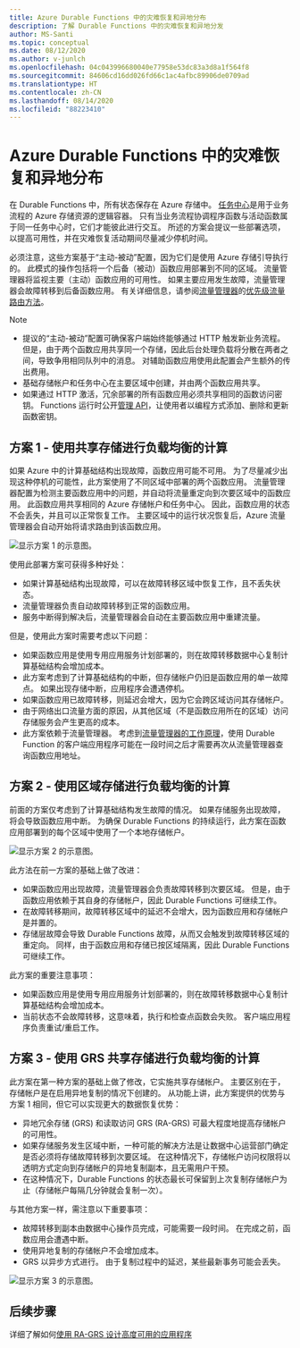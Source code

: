 ```yaml
---
title: Azure Durable Functions 中的灾难恢复和异地分布
description: 了解 Durable Functions 中的灾难恢复和异地分发
author: MS-Santi
ms.topic: conceptual
ms.date: 08/12/2020
ms.author: v-junlch
ms.openlocfilehash: 04c043996680040e77958e53dc83a3d8a1f564f8
ms.sourcegitcommit: 84606cd16dd026fd66c1ac4afbc89906de0709ad
ms.translationtype: HT
ms.contentlocale: zh-CN
ms.lasthandoff: 08/14/2020
ms.locfileid: "88223410"
---
```

# <a name="disaster-recovery-and-geo-distribution-in-azure-durable-functions"></a>Azure Durable Functions 中的灾难恢复和异地分布

在 Durable Functions 中，所有状态保存在 Azure 存储中。 [任务中心](durable-functions-task-hubs.md)是用于业务流程的 Azure 存储资源的逻辑容器。 只有当业务流程协调程序函数与活动函数属于同一任务中心时，它们才能彼此进行交互。
所述的方案会提议一些部署选项，以提高可用性，并在灾难恢复活动期间尽量减少停机时间。

必须注意，这些方案基于“主动-被动”配置，因为它们是使用 Azure 存储引导执行的。 此模式的操作包括将一个后备（被动）函数应用部署到不同的区域。 流量管理器将监视主要（主动）函数应用的可用性。 如果主要应用发生故障，流量管理器会故障转移到后备函数应用。 有关详细信息，请参阅[流量管理器](https://www.azure.cn/home/features/traffic-manager/)的[优先级流量路由方法](../../traffic-manager/traffic-manager-routing-methods.md#priority-traffic-routing-method)。

>[!NOTE]
>
> - 提议的“主动-被动”配置可确保客户端始终能够通过 HTTP 触发新业务流程。 但是，由于两个函数应用共享同一个存储，因此后台处理负载将分散在两者之间，导致争用相同队列中的消息。 对辅助函数应用使用此配置会产生额外的传出费用。
> - 基础存储帐户和任务中心在主要区域中创建，并由两个函数应用共享。
> - 如果通过 HTTP 激活，冗余部署的所有函数应用必须共享相同的函数访问密钥。 Functions 运行时公开[管理 API](https://github.com/Azure/azure-functions-host/wiki/Key-management-API)，让使用者以编程方式添加、删除和更新函数密钥。

## <a name="scenario-1---load-balanced-compute-with-shared-storage"></a>方案 1 - 使用共享存储进行负载均衡的计算

如果 Azure 中的计算基础结构出现故障，函数应用可能不可用。 为了尽量减少出现这种停机的可能性，此方案使用了不同区域中部署的两个函数应用。
流量管理器配置为检测主要函数应用中的问题，并自动将流量重定向到次要区域中的函数应用。 此函数应用共享相同的 Azure 存储帐户和任务中心。 因此，函数应用的状态不会丢失，并且可以正常恢复工作。 主要区域中的运行状况恢复后，Azure 流量管理器会自动开始将请求路由到该函数应用。

![显示方案 1 的示意图。](./media/durable-functions-disaster-recovery-geo-distribution/durable-functions-geo-scenario01.png)

使用此部署方案可获得多种好处：

- 如果计算基础结构出现故障，可以在故障转移区域中恢复工作，且不丢失状态。
- 流量管理器负责自动故障转移到正常的函数应用。
- 服务中断得到解决后，流量管理器会自动在主要函数应用中重建流量。

但是，使用此方案时需要考虑以下问题：

- 如果函数应用是使用专用应用服务计划部署的，则在故障转移数据中心复制计算基础结构会增加成本。
- 此方案考虑到了计算基础结构的中断，但存储帐户仍旧是函数应用的单一故障点。 如果出现存储中断，应用程序会遭遇停机。
- 如果函数应用已故障转移，则延迟会增大，因为它会跨区域访问其存储帐户。
- 由于网络出口流量方面的原因，从其他区域（不是函数应用所在的区域）访问存储服务会产生更高的成本。
- 此方案依赖于流量管理器。 考虑到[流量管理器的工作原理](../../traffic-manager/traffic-manager-how-it-works.md)，使用 Durable Function 的客户端应用程序可能在一段时间之后才需要再次从流量管理器查询函数应用地址。

## <a name="scenario-2---load-balanced-compute-with-regional-storage"></a>方案 2 - 使用区域存储进行负载均衡的计算

前面的方案仅考虑到了计算基础结构发生故障的情况。 如果存储服务出现故障，将会导致函数应用中断。
为确保 Durable Functions 的持续运行，此方案在函数应用部署到的每个区域中使用了一个本地存储帐户。

![显示方案 2 的示意图。](./media/durable-functions-disaster-recovery-geo-distribution/durable-functions-geo-scenario02.png)

此方法在前一方案的基础上做了改进：

- 如果函数应用出现故障，流量管理器会负责故障转移到次要区域。 但是，由于函数应用依赖于其自身的存储帐户，因此 Durable Functions 可继续工作。
- 在故障转移期间，故障转移区域中的延迟不会增大，因为函数应用和存储帐户是并置的。
- 存储层故障会导致 Durable Functions 故障，从而又会触发到故障转移区域的重定向。 同样，由于函数应用和存储已按区域隔离，因此 Durable Functions 可继续工作。

此方案的重要注意事项：

- 如果函数应用是使用专用应用服务计划部署的，则在故障转移数据中心复制计算基础结构会增加成本。
- 当前状态不会故障转移，这意味着，执行和检查点函数会失败。 客户端应用程序负责重试/重启工作。

## <a name="scenario-3---load-balanced-compute-with-grs-shared-storage"></a>方案 3 - 使用 GRS 共享存储进行负载均衡的计算

此方案在第一种方案的基础上做了修改，它实施共享存储帐户。 主要区别在于，存储帐户是在启用异地复制的情况下创建的。
从功能上讲，此方案提供的优势与方案 1 相同，但它可以实现更大的数据恢复优势：

- 异地冗余存储 (GRS) 和读取访问 GRS (RA-GRS) 可最大程度地提高存储帐户的可用性。
- 如果存储服务发生区域中断，一种可能的解决方法是让数据中心运营部门确定是否必须将存储故障转移到次要区域。 在这种情况下，存储帐户访问权限将以透明方式定向到存储帐户的异地复制副本，且无需用户干预。
- 在这种情况下，Durable Functions 的状态最长可保留到上次复制存储帐户为止（存储帐户每隔几分钟就会复制一次）。

与其他方案一样，需注意以下重要事项：

- 故障转移到副本由数据中心操作员完成，可能需要一段时间。 在完成之前，函数应用会遭遇中断。
- 使用异地复制的存储帐户不会增加成本。
- GRS 以异步方式进行。 由于复制过程中的延迟，某些最新事务可能会丢失。

![显示方案 3 的示意图。](./media/durable-functions-disaster-recovery-geo-distribution/durable-functions-geo-scenario03.png)

## <a name="next-steps"></a>后续步骤

详细了解如何[使用 RA-GRS 设计高度可用的应用程序](../../storage/common/geo-redundant-design.md)

